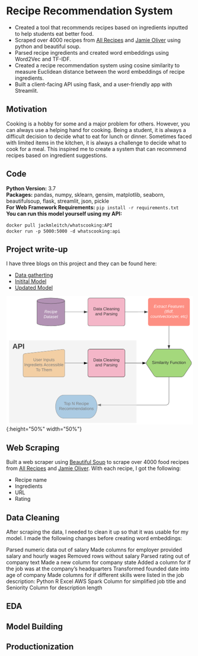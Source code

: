 # Recipe Recommendation System 
* Created a tool that recommends recipes based on ingredients inputted to help students eat better food.
* Scraped over 4000 recipes from [All Recipes](allrecipes.com) and [Jamie Oliver](jamieoliver.com) using python and beautiful soup.
* Parsed recipe ingredients and created word embeddings using Word2Vec and TF-IDF.
* Created a recipe recommendation system using cosine similarity to measure Euclidean distance between the word embeddings of recipe ingredients.
* Built a client-facing API using flask, and a user-friendly app with Streamlit.

## Motivation
Cooking is a hobby for some and a major problem for others. However, you can always use a helping hand for cooking. Being a student, it is always a difficult decision to decide what to eat for lunch or dinner. Sometimes faced with limited items in the kitchen, it is always a challenge to decide what to cook for a meal. This inspired me to create a system that can recommend recipes based on ingredient suggestions.

## Code 
**Python Version:** 3.7  
**Packages:** pandas, numpy, sklearn, gensim, matplotlib, seaborn, beautifulsoup, flask, streamlit, json, pickle  
**For Web Framework Requirements:**  ```pip install -r requirements.txt```  
**You can run this model yourself using my API:**
```
docker pull jackmleitch/whatscooking:API
docker run -p 5000:5000 -d whatscooking:api
```
## Project write-up
I have three blogs on this project and they can be found here:
* [Data gatherting](https://medium.com/r?url=https%3A%2F%2Fjackmleitch.medium.com%2Fusing-beautifulsoup-to-help-make-beautiful-soups-d2670a1d1d52)
* [Initital Model](https://towardsdatascience.com/building-a-recipe-recommendation-api-using-scikit-learn-nltk-docker-flask-and-heroku-bfc6c4bdd2d4)
* [Updated Model](https://towardsdatascience.com/building-a-recipe-recommendation-system-297c229dda7b)

![alt text](./input/flowchart.png){:height="50%" width="50%"}

## Web Scraping
Built a web scraper using [Beautiful Soup](https://www.crummy.com/software/BeautifulSoup/bs4/doc/) to scrape over 4000 food recipes from [All Recipes](allrecipes.com) and [Jamie Oliver](jamieoliver.com). With each recipe, I got the following:

* Recipe name 
* Ingredients
* URL
* Rating

## Data Cleaning
After scraping the data, I needed to clean it up so that it was usable for my model. I made the following changes before creating word embeddings:

Parsed numeric data out of salary
Made columns for employer provided salary and hourly wages
Removed rows without salary
Parsed rating out of company text
Made a new column for company state
Added a column for if the job was at the company’s headquarters
Transformed founded date into age of company
Made columns for if different skills were listed in the job description:
Python
R
Excel
AWS
Spark
Column for simplified job title and Seniority
Column for description length

## EDA

## Model Building

## Productionization
